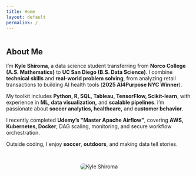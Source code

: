 ```yaml
---
title: Home
layout: default
permalink: /
---
```


<div class="section" style="display: flex; flex-wrap: wrap; gap: 30px; align-items: center;">

  <!-- Text column -->
  <div style="flex: 1; min-width: 300px;">
    <h2>About Me</h2>
    <p>
      I’m <strong>Kyle Shiroma</strong>, a data science student transferring from <strong>Norco College (A.S. Mathematics)</strong> 
      to <strong>UC San Diego (B.S. Data Science)</strong>. I combine <strong>technical skills</strong> and <strong>real-world problem solving</strong>, from analyzing retail transactions to building AI health tools (<strong>2025 AI4Purpose NYC Winner</strong>).
    </p>
    <p>
      My toolkit includes <strong>Python, R, SQL, Tableau, TensorFlow, Scikit-learn</strong>, with experience in <strong>ML, data visualization,</strong> and <strong>scalable pipelines</strong>. 
      I’m passionate about <strong>soccer analytics, healthcare,</strong> and <strong>customer behavior</strong>.
    </p>
    <p>
      I recently completed <strong>Udemy’s "Master Apache Airflow"</strong>, covering <strong>AWS, Kubernetes, Docker</strong>, DAG scaling, monitoring, and secure workflow orchestration.
    </p>
    <p>
      Outside coding, I enjoy <strong>soccer</strong>, <strong>outdoors</strong>, and making data tell stories.
    </p>
  </div>

  <!-- Image column -->
  <div style="flex: 1; min-width: 280px; display: flex; flex-direction: column; gap: 20px; align-items: center;">
    <img src="{{ site.baseurl }}/assets/img/IMG_0482.jpg" alt="Kyle Shiroma" style="max-width: 100%; border-radius: 8px; height: auto;">
  </div>

</div>
